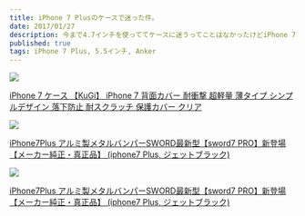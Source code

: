 ```yaml
---
title: iPhone 7 Plusのケースで迷った件。
date: 2017/01/27
description: 今まで4.7インチを使っててケースに迷うってことはなかったけどiPhone 7 Plus 5.5インチになって迷った件。
published: true
tags: iPhone 7 Plus, 5.5インチ, Anker
---
```


<div class="amazon-wrapper">
  <p class="amazon-image-2">
    <a href="https://www.amazon.co.jp/gp/product/B01EHTF36A/ref=as_li_ss_il?ie=UTF8&psc=1&linkCode=li2&tag=uuuu-22&linkId=1d2fbec305686e044bd98133e83e19b4" target="_blank"><img border="0" src="//ws-fe.amazon-adsystem.com/widgets/q?_encoding=UTF8&ASIN=B01EHTF36A&Format=_SL160_&ID=AsinImage&MarketPlace=JP&ServiceVersion=20070822&WS=1&tag=uuuu-22" ></a><img src="https://ir-jp.amazon-adsystem.com/e/ir?t=uuuu-22&l=li2&o=9&a=B01EHTF36A" width="1" height="1" border="0" alt="" style="border:none !important; margin:0px !important;" />
  </p>
  <p class="amazon-text">
    <a href="https://www.amazon.co.jp/gp/product/B01EHTF36A/ref=as_li_ss_tl?ie=UTF8&psc=1&linkCode=ll1&tag=uuuu-22&linkId=d62a1664aa009f8f7c248c7f4372d06a" target="_blank">iPhone 7 ケース 【KuGi】 iPhone 7 背面カバー 耐衝撃 超軽量 薄タイプ シンプルデザイン 落下防止 耐スクラッチ 保護カバー クリア</a><img alt="" border="0" height="1" src="http://ir-jp.amazon-adsystem.com/e/ir?t=uuuu-22&l=as2&o=9&a=4861008697" style="border:none !important; margin:0px !important;" width="1" />
  </p>
</div>

<div class="amazon-wrapper">
  <p class="amazon-image-2">
    <a href="https://www.amazon.co.jp/gp/product/B01LZGC6B4/ref=as_li_ss_il?ie=UTF8&psc=1&linkCode=li2&tag=uuuu-22&linkId=46076814fa3aab32b30c25219914e76b" target="_blank"><img border="0" src="//ws-fe.amazon-adsystem.com/widgets/q?_encoding=UTF8&ASIN=B01LZGC6B4&Format=_SL160_&ID=AsinImage&MarketPlace=JP&ServiceVersion=20070822&WS=1&tag=uuuu-22" ></a><img src="https://ir-jp.amazon-adsystem.com/e/ir?t=uuuu-22&l=li2&o=9&a=B01LZGC6B4" width="1" height="1" border="0" alt="" style="border:none !important; margin:0px !important;" />
  </p>
  <p class="amazon-text">
    <a href="https://www.amazon.co.jp/gp/product/B01LZGC6B4/ref=as_li_ss_tl?ie=UTF8&psc=1&linkCode=ll1&tag=uuuu-22&linkId=99da1a066fc1d05554040ad8b68906d1" target="_blank">iPhone7Plus アルミ製メタルバンパーSWORD最新型【sword7 PRO】新登場【メーカー純正・真正品】 (iphone7 Plus, ジェットブラック)</a><img alt="" border="0" height="1" src="http://ir-jp.amazon-adsystem.com/e/ir?t=uuuu-22&l=as2&o=9&a=4861008697" style="border:none !important; margin:0px !important;" width="1" />
  </p>
</div>

<div class="amazon-wrapper">
  <p class="amazon-image-2">
    <a href="https://www.amazon.co.jp/gp/product/B01LZGC6B4/ref=as_li_ss_il?ie=UTF8&psc=1&linkCode=li2&tag=uuuu-22&linkId=46076814fa3aab32b30c25219914e76b" target="_blank"><img border="0" src="//ws-fe.amazon-adsystem.com/widgets/q?_encoding=UTF8&ASIN=B01LZGC6B4&Format=_SL160_&ID=AsinImage&MarketPlace=JP&ServiceVersion=20070822&WS=1&tag=uuuu-22" ></a><img src="https://ir-jp.amazon-adsystem.com/e/ir?t=uuuu-22&l=li2&o=9&a=B01LZGC6B4" width="1" height="1" border="0" alt="" style="border:none !important; margin:0px !important;" />
  </p>
  <p class="amazon-text">
    <a href="https://www.amazon.co.jp/gp/product/B01LZGC6B4/ref=as_li_ss_tl?ie=UTF8&psc=1&linkCode=ll1&tag=uuuu-22&linkId=99da1a066fc1d05554040ad8b68906d1" target="_blank">iPhone7Plus アルミ製メタルバンパーSWORD最新型【sword7 PRO】新登場【メーカー純正・真正品】 (iphone7 Plus, ジェットブラック)</a><img alt="" border="0" height="1" src="http://ir-jp.amazon-adsystem.com/e/ir?t=uuuu-22&l=as2&o=9&a=4861008697" style="border:none !important; margin:0px !important;" width="1" />
  </p>
</div>
